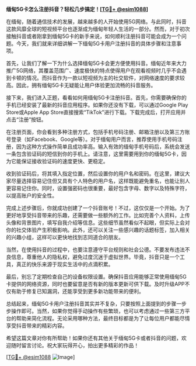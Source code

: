 **缅甸5G卡怎么注册抖音？轻松几步搞定！[[TG💪+ @esim1088](https://t.me/s/esim1088)]**

在缅甸，随着通信技术的发展，越来越多的人开始使用5G网络。与此同时，抖音这款风靡全球的短视频平台也逐渐成为缅甸年轻人生活的一部分。然而，对于初次接触抖音或者刚拿到缅甸5G卡的新手来说，如何顺利注册抖音可能会成为一个问题。今天，我们就来详细讲解一下缅甸5G卡用户注册抖音的具体步骤和注意事项。

首先，让我们了解一下为什么选择缅甸5G卡会更方便使用抖音。缅甸近年来大力推广5G网络，其覆盖范围广、速度极快的特点使得用户在观看视频时几乎不会遇到卡顿的情况。而抖音作为一款以短视频为主的社交软件，对网络速度的要求较高。因此，拥有缅甸5G卡无疑能让用户体验更加流畅的抖音服务。

接下来，我们进入正题，看看如何用缅甸5G卡注册抖音。首先，你需要确保你的手机已经安装了最新的抖音应用程序。如果你还没有下载，可以通过Google Play Store或Apple App Store直接搜索“TikTok”进行下载。下载完成后，打开应用并点击“注册”按钮。

在注册页面，你会看到多种注册方式，包括手机号码注册、邮箱注册以及第三方账号登录（如Facebook、Google等）。对于缅甸用户而言，推荐使用手机号码注册，因为这种方式操作简单且成功率高。输入有效的缅甸手机号码后，系统会发送一条包含验证码的短信到你的手机上。请注意，这里需要用到你的缅甸5G卡，因为它能保证接收验证码的速度更快、更稳定。

收到验证码后，将其填入指定位置，然后设置你的用户名和密码。在这里，建议大家尽量选择容易记住但又具有个人特色的用户名，这样既能避免重名，也能让别人更容易记住你。同时，设置强密码也很重要，最好包含字母、数字以及特殊字符，以提高账户的安全性。

完成上述步骤后，你就成功创建了一个抖音账号！不过，这仅仅是一个开始。为了更好地享受抖音带来的乐趣，还需要做一些额外的工作。比如完善个人资料，上传头像和背景图片，填写自我介绍等信息。这些细节虽然看似不起眼，但实际上会对你的社交体验产生积极影响。此外，还可以关注一些感兴趣的话题标签，加入相关的兴趣小组，这样可以更快地找到志同道合的朋友。

当然，在使用抖音的过程中，也要注意遵守平台规则和社会公德。不要发布违法不良信息，尊重他人的隐私权，避免过度沉迷于虚拟世界。毕竟，抖音只是一个工具，真正的快乐来源于现实生活中的点滴积累。

最后，别忘了定期检查自己的设备权限设置。确保抖音应用能够正常使用缅甸5G卡提供的网络资源，同时也要留意是否有新的版本更新可供下载。及时升级APP不仅有助于修复已知漏洞，还能享受到更多新功能带来的便利。

总结起来，缅甸5G卡用户注册抖音其实并不复杂，只要按照上面提到的步骤一步步操作即可。当然，如果你觉得手动操作有些繁琐，也可以考虑通过一些第三方平台的帮助来简化流程。无论采用哪种方法，最终目标都是为了让每位用户都能尽情享受抖音带来的精彩内容。

希望这篇文章对你有所帮助！如果你还有其他关于缅甸5G卡或者抖音的问题，欢迎随时留言讨论。祝大家玩得开心，拍出更多精彩的作品！

[[TG💪+ @esim1088](https://t.me/s/esim1088) ![Image](https://i.postimg.cc/4NQfJmqS/Snipaste-2025-05-13-00-14-12.png)]